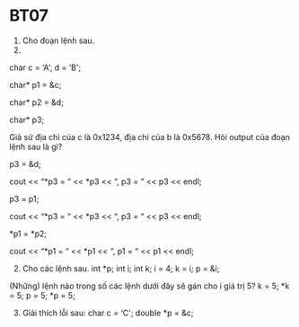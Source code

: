 # BT07
1. Cho đoạn lệnh sau.
2. 
char c = ‘A', d = ‘B';

char* p1 = &c;

char* p2 = &d;

char* p3;

Giả sử địa chỉ của c là 0x1234, địa chỉ của b là 0x5678. Hỏi output của đoạn lệnh sau là gì?

p3 = &d;

cout << “*p3 = “ << *p3 << “, p3 = “ << p3 << endl;

p3 = p1;

cout << “*p3 = “ << *p3 << “, p3 = “ << p3 << endl;

*p1 = *p2;

cout << “*p1 = “ << *p1 << “, p1 = “ << p1 << endl;


2. Cho các lệnh sau.
int *p;
int i;
int k;
i = 4;
k = i;
p = &i;

(Những) lệnh nào trong số các lệnh dưới đây sẽ gán cho i giá trị 5?
k = 5;
*k = 5;
p = 5;
*p = 5;

3. Giải thích lỗi sau:
char c = ‘C';
double *p = &c;
